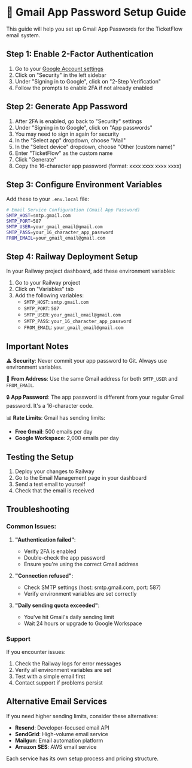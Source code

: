 # 📧 Gmail App Password Setup Guide

This guide will help you set up Gmail App Passwords for the TicketFlow email system.

## Step 1: Enable 2-Factor Authentication

1. Go to your [Google Account settings](https://myaccount.google.com/)
2. Click on "Security" in the left sidebar
3. Under "Signing in to Google", click on "2-Step Verification"
4. Follow the prompts to enable 2FA if not already enabled

## Step 2: Generate App Password

1. After 2FA is enabled, go back to "Security" settings
2. Under "Signing in to Google", click on "App passwords"
3. You may need to sign in again for security
4. In the "Select app" dropdown, choose "Mail"
5. In the "Select device" dropdown, choose "Other (custom name)"
6. Enter "TicketFlow" as the custom name
7. Click "Generate"
8. Copy the 16-character app password (format: xxxx xxxx xxxx xxxx)

## Step 3: Configure Environment Variables

Add these to your `.env.local` file:

```bash
# Email Service Configuration (Gmail App Password)
SMTP_HOST=smtp.gmail.com
SMTP_PORT=587
SMTP_USER=your_gmail_email@gmail.com
SMTP_PASS=your_16_character_app_password
FROM_EMAIL=your_gmail_email@gmail.com
```

## Step 4: Railway Deployment Setup

In your Railway project dashboard, add these environment variables:

1. Go to your Railway project
2. Click on "Variables" tab
3. Add the following variables:
   - `SMTP_HOST`: `smtp.gmail.com`
   - `SMTP_PORT`: `587`
   - `SMTP_USER`: `your_gmail_email@gmail.com`
   - `SMTP_PASS`: `your_16_character_app_password`
   - `FROM_EMAIL`: `your_gmail_email@gmail.com`

## Important Notes

⚠️ **Security**: Never commit your app password to Git. Always use environment variables.

📧 **From Address**: Use the same Gmail address for both `SMTP_USER` and `FROM_EMAIL`.

🔒 **App Password**: The app password is different from your regular Gmail password. It's a 16-character code.

📊 **Rate Limits**: Gmail has sending limits:
- **Free Gmail**: 500 emails per day
- **Google Workspace**: 2,000 emails per day

## Testing the Setup

1. Deploy your changes to Railway
2. Go to the Email Management page in your dashboard
3. Send a test email to yourself
4. Check that the email is received

## Troubleshooting

### Common Issues:

1. **"Authentication failed"**: 
   - Verify 2FA is enabled
   - Double-check the app password
   - Ensure you're using the correct Gmail address

2. **"Connection refused"**:
   - Check SMTP settings (host: smtp.gmail.com, port: 587)
   - Verify environment variables are set correctly

3. **"Daily sending quota exceeded"**:
   - You've hit Gmail's daily sending limit
   - Wait 24 hours or upgrade to Google Workspace

### Support

If you encounter issues:
1. Check the Railway logs for error messages
2. Verify all environment variables are set
3. Test with a simple email first
4. Contact support if problems persist

## Alternative Email Services

If you need higher sending limits, consider these alternatives:
- **Resend**: Developer-focused email API
- **SendGrid**: High-volume email service
- **Mailgun**: Email automation platform
- **Amazon SES**: AWS email service

Each service has its own setup process and pricing structure.
